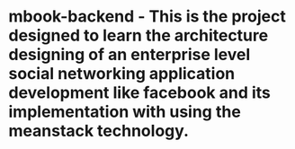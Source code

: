 # mbook-backend - This is the project designed to learn the architecture designing of an enterprise level social networking application development like facebook and its implementation with using the meanstack technology.
